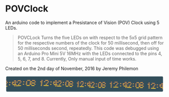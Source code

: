 # POVClock
An arduino code to implement a Presistance of Vision (POV) Clock using 5 LEDs.

> POVCLock Turns the five LEDs on with respect to the 5x5 grid pattern for the respective numbers of the clock for 50 millisecond, then off for 50 milliseconds second, repeatedly.
  This code was debugged using an Arduino Pro Mini 5V 16MHz with the LEDs connected to the pins 4, 5, 6, 7, and 8. Currently, Only manual input of time works.
  
  
  Created on the 2nd day of November, 2016
  by Jeremy Philemon
  
  ![Le Preview](https://github.com/jeremyphilemon/POVClock/blob/master/preview.png?raw=true)
